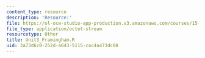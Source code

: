 ```yaml
---
content_type: resource
description: 'Resource:'
file: https://ol-ocw-studio-app-production.s3.amazonaws.com/courses/15-071-the-analytics-edge-spring-2017/3a73d6c0252da6435115cac4a473dc08_Unit3_Framingham.R
file_type: application/octet-stream
resourcetype: Other
title: Unit3_Framingham.R
uid: 3a73d6c0-252d-a643-5115-cac4a473dc08
---
```


